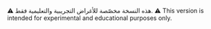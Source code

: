 ⚠️ هذه النسخة مخصّصة للأغراض التجريبية والتعليمية فقط.
⚠️ This version is intended for experimental and educational purposes only.
